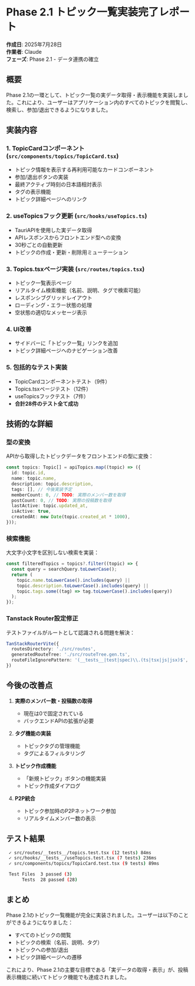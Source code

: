 # Phase 2.1 トピック一覧実装完了レポート

**作成日**: 2025年7月28日  
**作業者**: Claude  
**フェーズ**: Phase 2.1 - データ連携の確立

## 概要

Phase 2.1の一環として、トピック一覧の実データ取得・表示機能を実装しました。これにより、ユーザーはアプリケーション内のすべてのトピックを閲覧し、検索し、参加/退出できるようになりました。

## 実装内容

### 1. TopicCardコンポーネント (`src/components/topics/TopicCard.tsx`)
- トピック情報を表示する再利用可能なカードコンポーネント
- 参加/退出ボタンの実装
- 最終アクティブ時刻の日本語相対表示
- タグの表示機能
- トピック詳細ページへのリンク

### 2. useTopicsフック更新 (`src/hooks/useTopics.ts`)
- TauriAPIを使用した実データ取得
- APIレスポンスからフロントエンド型への変換
- 30秒ごとの自動更新
- トピックの作成・更新・削除用ミューテーション

### 3. Topics.tsxページ実装 (`src/routes/topics.tsx`)
- トピック一覧表示ページ
- リアルタイム検索機能（名前、説明、タグで検索可能）
- レスポンシブグリッドレイアウト
- ローディング・エラー状態の処理
- 空状態の適切なメッセージ表示

### 4. UI改善
- サイドバーに「トピック一覧」リンクを追加
- トピック詳細ページへのナビゲーション改善

### 5. 包括的なテスト実装
- TopicCardコンポーネントテスト（9件）
- Topics.tsxページテスト（12件）
- useTopicsフックテスト（7件）
- **合計28件のテスト全て成功**

## 技術的な詳細

### 型の変換
APIから取得したトピックデータをフロントエンドの型に変換：
```typescript
const topics: Topic[] = apiTopics.map((topic) => ({
  id: topic.id,
  name: topic.name,
  description: topic.description,
  tags: [], // 今後実装予定
  memberCount: 0, // TODO: 実際のメンバー数を取得
  postCount: 0, // TODO: 実際の投稿数を取得
  lastActive: topic.updated_at,
  isActive: true,
  createdAt: new Date(topic.created_at * 1000),
}));
```

### 検索機能
大文字小文字を区別しない検索を実装：
```typescript
const filteredTopics = topics?.filter((topic) => {
  const query = searchQuery.toLowerCase();
  return (
    topic.name.toLowerCase().includes(query) ||
    topic.description.toLowerCase().includes(query) ||
    topic.tags.some((tag) => tag.toLowerCase().includes(query))
  );
});
```

### Tanstack Router設定修正
テストファイルがルートとして認識される問題を解決：
```typescript
TanStackRouterVite({
  routesDirectory: './src/routes',
  generatedRouteTree: './src/routeTree.gen.ts',
  routeFileIgnorePattern: '(__tests__|test|spec)\\.(ts|tsx|js|jsx)$',
})
```

## 今後の改善点

1. **実際のメンバー数・投稿数の取得**
   - 現在は0で固定されている
   - バックエンドAPIの拡張が必要

2. **タグ機能の実装**
   - トピックタグの管理機能
   - タグによるフィルタリング

3. **トピック作成機能**
   - 「新規トピック」ボタンの機能実装
   - トピック作成ダイアログ

4. **P2P統合**
   - トピック参加時のP2Pネットワーク参加
   - リアルタイムメンバー数の表示

## テスト結果

```bash
 ✓ src/routes/__tests__/topics.test.tsx (12 tests) 84ms
 ✓ src/hooks/__tests__/useTopics.test.tsx (7 tests) 236ms
 ✓ src/components/topics/TopicCard.test.tsx (9 tests) 89ms

 Test Files  3 passed (3)
      Tests  28 passed (28)
```

## まとめ

Phase 2.1のトピック一覧機能が完全に実装されました。ユーザーは以下のことができるようになりました：

- すべてのトピックの閲覧
- トピックの検索（名前、説明、タグ）
- トピックへの参加/退出
- トピック詳細ページへの遷移

これにより、Phase 2.1の主要な目標である「実データの取得・表示」が、投稿表示機能に続いてトピック機能でも達成されました。